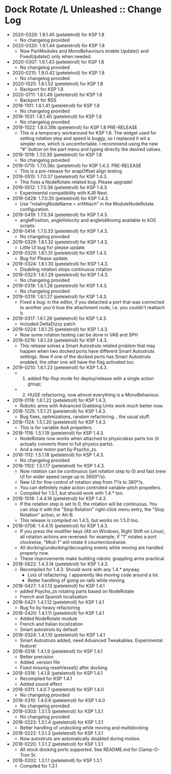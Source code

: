 # Dock Rotate /L Unleashed :: Change Log

* 2020-0329: 1.9.1.45 (peteletroll) for KSP 1.8
	+ No changelog provided
* 2020-0320: 1.9.1.44 (peteletroll) for KSP 1.8
	+ Now PartModules and MonoBehaviours enable Update() and FixedUpdate() only when needed.
* 2020-0307: 1.9.1.43 (peteletroll) for KSP 1.8
	+ No changelog provided
* 2020-0215: 1.9.0.42 (peteletroll) for KSP 1.8
	+ No changelog provided
* 2020-1025: 1.8.1.52 (peteletroll) for KSP 1.8
	+ Backport for KSP 1.8
* 2020-0711: 1.8.1.49 (peteletroll) for KSP 1.8
	+ Backport for RSS
* 2019-1101: 1.8.1.41 (peteletroll) for KSP 1.8
	+ No changelog provided
* 2019-1031: 1.8.1.40 (peteletroll) for KSP 1.8
	+ No changelog provided
* 2019-1022: 1.8.0.39b (peteletroll) for KSP 1.8 PRE-RELEASE
	+ This is a temporary workaround for KSP 1.8. The widget used for setting rotation step and speed is buggy, so I replaced it wit a simpler one, which is uncomfortable. I recommend using the new "#" button on the part menu and typing directly the desired values.
* 2019-1019: 1.7.0.39 (peteletroll) for KSP 1.8
	+ No changelog provided
* 2019-0715: 1.7.0.38c (peteletroll) for KSP 1.4.3. PRE-RELEASE
	+ This is a pre-release for snapOffset align testing
* 2019-0515: 1.7.0.37 (peteletroll) for KSP 1.4.3.
	+ This fixes a NodeRotate related bug. Please upgrade!
* 2019-0512: 1.7.0.36 (peteletroll) for KSP 1.4.3.
	+ Experimental compatibility with KJR Next.
* 2019-0428: 1.7.0.35 (peteletroll) for KSP 1.4.3.
	+ Use "rotatingNodeName = srfAttach" in the ModuleNodeRotate configuration.
* 2019-0419: 1.7.0.34 (peteletroll) for KSP 1.4.3.
	+ anglePosition, angleVelocity and angleIsMoving available to kOS scripts.
* 2019-0414: 1.7.0.33 (peteletroll) for KSP 1.4.3.
	+ No changelog provided
* 2019-0329: 1.6.1.32 (peteletroll) for KSP 1.4.3.
	+ Little UI bug fix! please update.
* 2019-0329: 1.6.1.31 (peteletroll) for KSP 1.4.3.
	+ Bug fix! Please update.
* 2019-0324: 1.6.1.30 (peteletroll) for KSP 1.4.3.
	+ Disabling rotation stops continuous rotation
* 2019-0323: 1.6.1.29 (peteletroll) for KSP 1.4.3.
	+ No changelog provided
* 2019-0319: 1.6.1.28 (peteletroll) for KSP 1.4.3.
	+ No changelog provided
* 2019-0319: 1.6.1.27 (peteletroll) for KSP 1.4.3.
	+ Fixed a bug: in the editor, if you detached a port that was connected to another you'd lose the attachment node, i.e. you couldn't reattach it.
* 2019-0317: 1.6.1.26 (peteletroll) for KSP 1.4.3.
	+ Included DeltaDizzy patch
* 2019-0224: 1.6.1.25 (peteletroll) for KSP 1.4.3.
	+ Now some rotation testing can be done in VAB and SPH
* 2019-0216: 1.6.1.24 (peteletroll) for KSP 1.4.3.
	+ This release solves a Smart Autostruts related problem that may happen when two docked ports have different Smart Autostruts settings. Now if one of the docked ports has Smart Autostruts enabled, the other one will have the flag activated too.
* 2019-0210: 1.6.1.23 (peteletroll) for KSP 1.4.3.
	+ 1) added flip-flop mode for deploy/release with a single action group;
	+ 2) HUGE refactoring, now almost everything is a MonoBehaviour.
* 2019-0118: 1.6.1.22 (peteletroll) for KSP 1.4.3.
	+ Robotic arms with Advanced Grabbing Units work much better now.
* 2018-1225: 1.5.1.21 (peteletroll) for KSP 1.4.3.
	+ Bug fixes, optimizations, random refactoring... the usual stuff.
* 2018-1124: 1.5.1.20 (peteletroll) for KSP 1.4.3.
	+ This is for variable AoA propellers.
* 2018-1116: 1.5.1.19 (peteletroll) for KSP 1.4.3.
	+ NodeRotate now works when attached to physicsless parts too (it actually converts them to full physics parts).
	+ And a new motor part by Psycho_zs.
* 2018-1112: 1.5.1.18 (peteletroll) for KSP 1.4.3.
	+ No changelog provided
* 2018-1102: 1.5.1.17 (peteletroll) for KSP 1.4.3.
	+ Now rotation can be continuous (set rotation step to 0) and fast (new UI for wider speed range up to 3600°/s).
	+ New UI for fine control of rotation step from 1°/s to 360°/s.
	+ You can definitely make action controlled variable-pitch propellers.
	+ Compiled for 1.5.1, but should work with 1.4.* too.
* 2018-1018: 1.4.4.16 (peteletroll) for KSP 1.4.3.
	+ If the rotation step is set to 0, the rotation will be continuous. You can stop it with the "Stop Rotation" right-click menu entry, the "Stop Rotation" action, or Alt-B.
	+ This release is compiled on 1.4.5, but works on 1.5.0 too.
* 2018-0706: 1.4.4.15 (peteletroll) for KSP 1.4.3.
	+ If you press the modifier keys (Alt on Windows, Right Shift on Linux), all rotation actions are reversed: for example, if "1" rotates a port clockwise, "Mod-1" will rotate it counterclockwise.
	+ All docking/undocking/decoupling events while moving are handled properly now.
	+ These improvements make building robotic grappling arms practical.
* 2018-0622: 1.4.3.14 (peteletroll) for KSP 1.4.3.
	+ Recompiled for 1.4.3. Should work with any 1.4.* anyway.
		- Lots of refactoring. I apparently like moving code around a lot.
		- Better handling of going on rails while moving.
* 2018-0427: 1.4.1.13 (peteletroll) for KSP 1.4.1
	+ added Psycho_zs rotating parts based on NodeRotate
	+ French and Spanish localization
* 2018-0421: 1.4.1.12 (peteletroll) for KSP 1.4.1
	+ Bug fix by heavy refactoring
* 2018-0420: 1.4.1.11 (peteletroll) for KSP 1.4.1
	+ Added NodeRotate module
	+ French and Italian localization
	+ Smart autostruts by default
* 2018-0324: 1.4.1.10 (peteletroll) for KSP 1.4.1
	+ Smart Autostruts added, need Advanced Tweakables. Experimental feature!
* 2018-0318: 1.4.1.9 (peteletroll) for KSP 1.4.1
	+ Better precision
	+ Added .version file
	+ Fixed missing resetVessel() after docking
* 2018-0316: 1.4.1.8 (peteletroll) for KSP 1.4.1
	+ Recompiled for KSP 1.4.1
	+ Added sound effect
* 2018-0311: 1.4.0.7 (peteletroll) for KSP 1.4.0
	+ No changelog provided
* 2018-0310: 1.4.0.6 (peteletroll) for KSP 1.4.0
	+ No changelog provided
* 2018-0303: 1.3.1.5 (peteletroll) for KSP 1.3.1
	+ No changelog provided
* 2018-0223: 1.3.1.4 (peteletroll) for KSP 1.3.1
	+ Better handling of undocking while moving and multidocking
* 2018-0222: 1.3.1.3 (peteletroll) for KSP 1.3.1
	+ Now autostruts are automatically disabled during motion.
* 2018-0220: 1.3.1.2 (peteletroll) for KSP 1.3.1
	+ All stock docking ports supported. See README.md for Clamp-O-Tron Sr.
* 2018-0202: 1.3.1.1 (peteletroll) for KSP 1.3.1
	+ Compiled for 1.3.1
